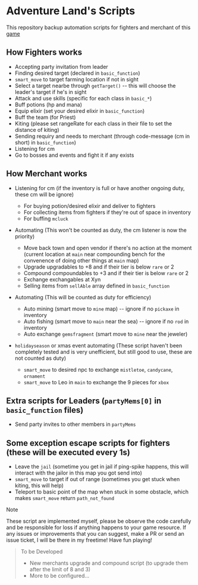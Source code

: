 # Adventure Land's Scripts

This repository backup automation scripts for fighters and merchant of this [game](https://adventure.land/)

## How Fighters works

- Accepting party invitation from leader
- Finding desired target (declared in `basic_function`)
- `smart_move` to target farming location if not in sight
- Select a target nearbe through `getTarget()` -- this will choose the leader's target if he's in sight
- Attack and use skills (specific for each class in `basic_*`)
- Buff potions (hp and mana)
- Equip elixir (set your desired elixir in `basic_function`)
- Buff the team (for Priest)
- Kiting (please set rangeRate for each class in their file to set the distance of kiting)
- Sending requiry and needs to merchant (through code-message (cm in short) in `basic_function`)
- Listening for cm
- Go to bosses and events and fight it if any exists

## How Merchant works

- Listening for cm (if the inventory is full or have another ongoing duty, these cm will be ignore)

  - For buying potion/desired elixir and deliver to fighters
  - For collecting items from fighters if they're out of space in inventory
  - For buffing `mcluck`

- Automating (This won't be counted as duty, the cm listener is now the priority)

  - Move back town and open vendor if there's no action at the moment (current location at `main` near compounding bench for the convenence of doing other things at `main` map)
  - Upgrade upgradables to +8 and if their tier is below `rare` or 2
  - Compound compoundables to +3 and if their tier is below `rare` or 2
  - Exchange exchangables at Xyn
  - Selling items from `sellAble` array defined in `basic_function`

- Automating (This will be counted as duty for efficiency)

  - Auto mining (smart move to `mine` map) -- ignore if no `pickaxe` in inventory
  - Auto fishing (smart move to `main` near the sea) -- ignore if no `rod` in inventory
  - Auto exchange `gemsfragment` (smart move to `mine` near the jeweler)

- `holidayseason` or xmas event automating (These script haven't been completely tested and is very unefficient, but still good to use, these are not counted as duty)
  - `smart_move` to desired npc to exchange `mistletoe`, `candycane`, `ornament`
  - `smart_move` to Leo in `main` to exchange the 9 pieces for `xbox`

## Extra scripts for Leaders (`partyMems[0]` in `basic_function` files)

- Send party invites to other members in `partyMems`

## Some exception escape scripts for fighters (these will be executed every 1s)

- Leave the `jail` (sometime you get in jail if ping-spike happens, this will interact with the jailor in this map you got send into)
- `smart_move` to target if out of range (sometimes you get stuck when kiting, this will help)
- Teleport to basic point of the map when stuck in some obstacle, which makes `smart_move` return `path_not_found`

> [!NOTE]
> These script are implemented myself, please be observe the code carefully and be responsible for loss if anything happens to your game resource.
> If any issues or improvements that you can suggest, make a PR or send an issue ticket, I will be there in my freetime!
> Have fun playing!

> To be Developed
>
> - New merchants upgrade and compound script (to upgrade them after the limit of 8 and 3)
> - More to be configured...

